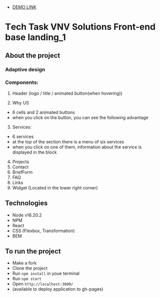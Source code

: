 - [DEMO LINK](https://anastasiiavorobets.github.io/vnv_test_task/)

# Тech Task VNV Solutions Front-end base landing_1

## About the project
###  Adaptive design
###  Components:
1. Header (logo / title / animated button(when hovering))

2. Why US
- 6 cells and 2 animated buttons 
- when you click on the button, you can see the following advantage

3. Services:
- 6 services 
- at the top of the section there is a menu of six services 
- when you click on one of them, information about the service is displayed in the block

4. Projects
5. Contact
6. BriefForm
7. FAQ
8. Links
9. Widget (Located in the lower right corner)

## Technologies
- Node v16.20.2
- NPM
- React
- CSS (Flexbox, Transformation)
- BEM


## To run the project
- Make a fork
- Clone the project
- Run `npm install` in youe terminal
- Run `npm start`
- Open `http://localhost:3000/`
- (available to deploy application to gh-pages)
